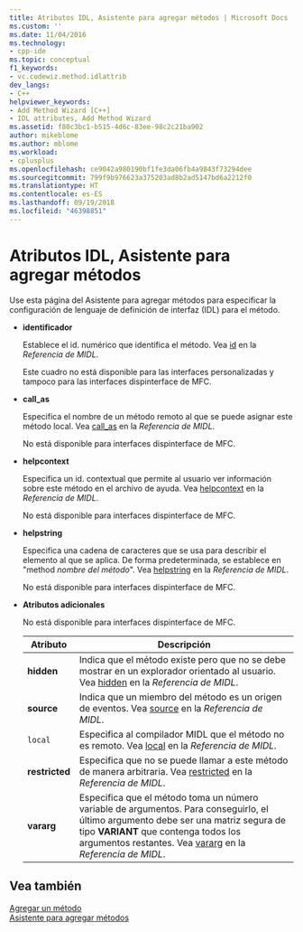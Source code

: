 ```yaml
---
title: Atributos IDL, Asistente para agregar métodos | Microsoft Docs
ms.custom: ''
ms.date: 11/04/2016
ms.technology:
- cpp-ide
ms.topic: conceptual
f1_keywords:
- vc.codewiz.method.idlattrib
dev_langs:
- C++
helpviewer_keywords:
- Add Method Wizard [C++]
- IDL attributes, Add Method Wizard
ms.assetid: f80c3bc1-b515-4d6c-83ee-98c2c21ba902
author: mikeblome
ms.author: mblome
ms.workload:
- cplusplus
ms.openlocfilehash: ce9042a980190bf1fe3da06fb4a9843f73294dee
ms.sourcegitcommit: 799f9b976623a375203ad8b2ad5147bd6a2212f0
ms.translationtype: HT
ms.contentlocale: es-ES
ms.lasthandoff: 09/19/2018
ms.locfileid: "46398851"
---
```

# <a name="idl-attributes-add-method-wizard"></a>Atributos IDL, Asistente para agregar métodos

Use esta página del Asistente para agregar métodos para especificar la configuración de lenguaje de definición de interfaz (IDL) para el método.

- **identificador**

   Establece el id. numérico que identifica el método. Vea [id](/windows/desktop/Midl/id) en la *Referencia de MIDL*.

   Este cuadro no está disponible para las interfaces personalizadas y tampoco para las interfaces dispinterface de MFC.

- **call_as**

   Especifica el nombre de un método remoto al que se puede asignar este método local. Vea [call_as](/windows/desktop/Midl/call-as) en la *Referencia de MIDL*.

   No está disponible para interfaces dispinterface de MFC.

- **helpcontext**

   Especifica un id. contextual que permite al usuario ver información sobre este método en el archivo de ayuda. Vea [helpcontext](/windows/desktop/Midl/helpcontext) en la *Referencia de MIDL*.

   No está disponible para interfaces dispinterface de MFC.

- **helpstring**

   Especifica una cadena de caracteres que se usa para describir el elemento al que se aplica. De forma predeterminada, se establece en "method *nombre del método*". Vea [helpstring](/windows/desktop/Midl/helpstring) en la *Referencia de MIDL*.

   No está disponible para interfaces dispinterface de MFC.

- **Atributos adicionales**

   No está disponible para interfaces dispinterface de MFC.

   |Atributo|Descripción|
   |---------------|-----------------|
   |**hidden**|Indica que el método existe pero que no se debe mostrar en un explorador orientado al usuario. Vea [hidden](/windows/desktop/Midl/hidden) en la *Referencia de MIDL*.|
   |**source**|Indica que un miembro del método es un origen de eventos. Vea [source](/windows/desktop/Midl/source) en la *Referencia de MIDL*.|
   |`local`|Especifica al compilador MIDL que el método no es remoto. Vea [local](/windows/desktop/Midl/local) en la *Referencia de MIDL*.|
   |**restricted**|Especifica que no se puede llamar a este método de manera arbitraria. Vea [restricted](/windows/desktop/Midl/restricted) en la *Referencia de MIDL*.|
   |**vararg**|Especifica que el método toma un número variable de argumentos. Para conseguirlo, el último argumento debe ser una matriz segura de tipo **VARIANT** que contenga todos los argumentos restantes. Vea [vararg](/windows/desktop/Midl/vararg) en la *Referencia de MIDL*.|

## <a name="see-also"></a>Vea también

[Agregar un método](../ide/adding-a-method-visual-cpp.md)<br>
[Asistente para agregar métodos](../ide/add-method-wizard.md)